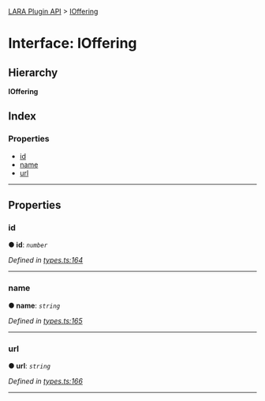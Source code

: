 [LARA Plugin API](../README.md) > [IOffering](../interfaces/ioffering.md)

# Interface: IOffering

## Hierarchy

**IOffering**

## Index

### Properties

* [id](ioffering.md#id)
* [name](ioffering.md#name)
* [url](ioffering.md#url)

---

## Properties

<a id="id"></a>

###  id

**● id**: *`number`*

*Defined in [types.ts:164](../../../lara-typescript/src/plugin-api/types.ts#L164)*

___
<a id="name"></a>

###  name

**● name**: *`string`*

*Defined in [types.ts:165](../../../lara-typescript/src/plugin-api/types.ts#L165)*

___
<a id="url"></a>

###  url

**● url**: *`string`*

*Defined in [types.ts:166](../../../lara-typescript/src/plugin-api/types.ts#L166)*

___


